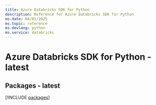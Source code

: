```yaml
---
title: Azure Databricks SDK for Python
description: Reference for Azure Databricks SDK for Python
ms.date: 04/01/2025
ms.topic: reference
ms.devlang: python
ms.service: databricks
---
```

# Azure Databricks SDK for Python - latest
## Packages - latest
[!INCLUDE [packages](databricks-index.md)]